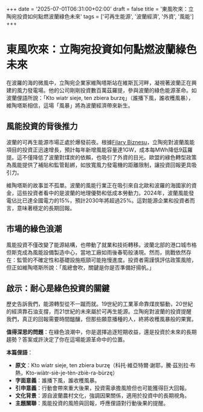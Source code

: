 +++
date = '2025-07-01T06:31:00+02:00'
draft = false
title = '東風吹來：立陶宛投資如何點燃波蘭綠色未來'
tags = ['可再生能源', '波蘭經濟', '外資', '風能']
+++

# 東風吹來：立陶宛投資如何點燃波蘭綠色未來

在波羅的海的微風中，立陶宛企業家維陶塔斯站在維斯瓦河畔，凝視著波蘭正在興建的風力發電場。他的公司剛剛投資數百萬茲羅提，參與波蘭的綠色能源革命。如波蘭俚語所說：「Kto wiatr sieje, ten zbiera burzę」（誰播下風，誰收穫風暴），維陶塔斯相信，這場「風暴」將為波蘭經濟帶來新生。

## 風能投資的背後推力

波蘭的可再生能源市場正處於爆發前夜。根據[Filary Biznesu](http://filarybiznesu.pl/finanse/inwestycje/bezpieczny-wiatr-ze-wschodu-litewskie-inwestycje-plyna-do-polski/a27589)，立陶宛對波蘭風能項目的投資正迅速增長，預計每年新增風能容量達1GW，成本每MWh降低9茲羅提。這不僅降低了波蘭對煤炭的依賴，也吸引了外資的目光。歐盟的綠色轉型政策為風能提供了補貼和監管鬆綁，如放寬風力發電機的距離限制，讓投資回報更具吸引力。

維陶塔斯的故事並不孤單。波蘭的風能行業正在吸引來自北歐和波羅的海國家的資金，這些投資者看中的是波蘭的地理優勢和低成本勞動力。2024年，波蘭風能發電佔比已達全國電力的15%，預計2030年將超過25%。這對能源企業和投資者而言，意味著穩定的長期回報。

## 市場的綠色浪潮

風能投資不僅改變了能源結構，也帶動了就業和技術轉移。波蘭北部的港口城市格但斯克成為風能設備製造中心，當地工廠如雨後春筍般湧現。然而，挑戰依然存在：監管的不確定性和基礎設施瓶頸可能拖慢進度。投資者需謹慎評估政策風險，但正如維陶塔斯所說：「風總會吹，關鍵是你是否準備好揚帆。」

## 啟示：耐心是綠色投資的關鍵

歷史告訴我們，能源轉型從不一蹴而就。19世紀的工業革命靠煤炭驅動，20世紀的經濟靠石油支撐，而21世紀的未來屬於可再生能源。立陶宛對波蘭的投資提醒我們，真正的回報需要時間醞釀，但那些願意播種的人，終將收穫風暴般的果實。

**值得深思的問題**：在綠色浪潮中，你是選擇追逐短期收益，還是投資於未來的長期趨勢？答案或許決定了你在這場能源革命中的位置。

**本篇俚語**：  
- **原文**：Kto wiatr sieje, ten zbiera burzę（科托·維亞特爾·謝耶，騰·茲別拉·布熱，Kto-wiàtr-siè-je-tèn-zbiè-ra-bùrzę）  
- **字面意義**：誰播下風，誰收穫風暴。  
- **引申意義**：行動會帶來重大後果，投資需承擔風險但也可能獲得巨大回報。  
- **文化背景**：源自波蘭農村文化，強調因果關係，適用於投資中的長期視角。  
- **主題關聯**：風能投資的風險與回報，呼應俚語對行動後果的提醒。